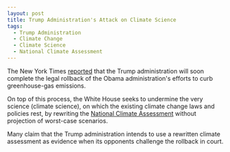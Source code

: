 ```yaml
---
layout: post
title: Trump Administration's Attack on Climate Science  
tags:
  - Trump Administration
  - Climate Change
  - Climate Science
  - National Climate Assessment
---
```


The New York Times [reported](https://www.nytimes.com/2019/05/27/us/politics/trump-climate-science.html) that the Trump administration will soon complete the legal rollback of the Obama administration's efforts to curb greenhouse-gas emissions. 

On top of this process, the White House seeks to undermine the very science (climate science), on which the existing climate change laws and policies rest, by rewriting the [National Climate Assessment](https://www.globalchange.gov/nca4) without projection of worst-case scenarios. 

Many claim that the Trump administration intends to use a rewritten climate assessment as evidence when its opponents challenge the rollback in court.
